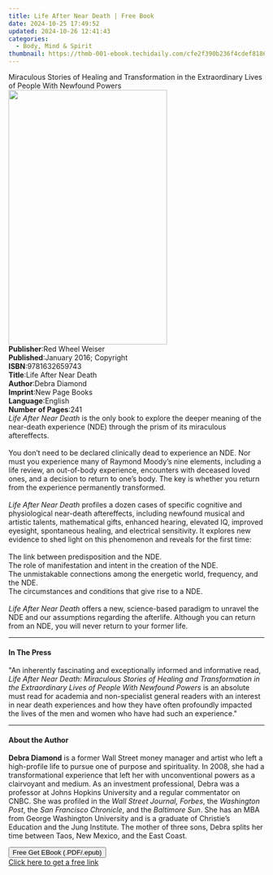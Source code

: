 ```yaml
---
title: Life After Near Death | Free Book
date: 2024-10-25 17:49:52
updated: 2024-10-26 12:41:43
categories:
  - Body, Mind & Spirit
thumbnail: https://thmb-001-ebook.techidaily.com/cfe2f390b236f4cdef8186d83d2605b2b3f2152fca855cbb46a0c54ab8a7d620.jpg
---
```

<main id="book-container">
  <div class="flex flex-col">
    <div class="book-brief flex-1 py-6 px-4 sm:p-6 md:py-10 md:px-8">
      <!-- brief-->
      <div class="book-brief-main">
        Miraculous Stories of Healing and Transformation in the Extraordinary
        Lives of People With Newfound Powers
      </div>
    </div>
    <div
      class="book-meta-info flex-1 grid gap-4 col-start-1 col-end-3 row-start-1 sm:mb-6 sm:grid-cols-4 lg:gap-6 lg:col-start-2 lg:row-end-6 lg:row-span-6 lg:mb-0"
    >
      <div
        class="book-meta-info-left place-content-center mt-4 p-4 text-sm leading-6 col-start-2 col-span-2 dark:text-slate-400"
      >
        <img
          class="w-full h-500 object-cover rounded-lg sm:h-255 sm:col-span-2 lg:col-span-full"
          src="https://img-001-ebook.techidaily.com/3a74655d18169ee93aaa598ea4918e165a53ade5fb0f9c44606c68a5d3536e73.jpg"
          alt=""
          width="312"
          height="500"
        />
      </div>
      <div
        class="book-meta-info-right mt-2 col-start-1 row-start-2 col-span-3 self-center"
      >
        <!-- meta data  -->
        <div class="flex flex-col px-4 md:px-8">
          <div class="flex-1">
            <strong>Publisher</strong>:<span class="px-2"
              >Red Wheel Weiser</span
            >
          </div>
          <div class="flex-1">
            <strong>Published</strong>:<span class="px-2"
              >January 2016; Copyright</span
            >
          </div>
          <div class="flex-1">
            <strong>ISBN</strong>:<span class="px-2">9781632659743</span>
          </div>
          <div class="flex-1">
            <strong>Title</strong>:<span class="px-2"
              >Life After Near Death</span
            >
          </div>
          <div class="flex-1">
            <strong>Author</strong>:<span class="px-2">Debra Diamond</span>
          </div>
          <div class="flex-1">
            <strong>Imprint</strong>:<span class="px-2">New Page Books</span>
          </div>
          <div class="flex-1">
            <strong>Language</strong>:<span class="px-2">English</span>
          </div>
          <div class="flex-1">
            <strong>Number of Pages</strong>:<span class="px-2">241</span>
          </div>
        </div>
      </div>
    </div>
    <div class="book-description flex-1 py-6 px-4 sm:p-6 md:py-10 md:px-8">
      <div class="book-description-main">
        <div accordion-content="" id="description">
          <i>Life After Near Death</i> is the only book to explore the deeper
          meaning of the near-death experience (NDE) through the prism of its
          miraculous aftereffects.<br /><br />You don’t need to be declared
          clinically dead to experience an NDE. Nor must you experience many of
          Raymond Moody’s nine elements, including a life review, an out-of-body
          experience, encounters with deceased loved ones, and a decision to
          return to one’s body. The key is whether you return from the
          experience permanently transformed.<br /><br /><i
            >Life After Near Death</i
          >
          profiles a dozen cases of specific cognitive and physiological
          near-death aftereffects, including newfound musical and artistic
          talents, mathematical gifts, enhanced hearing, elevated IQ, improved
          eyesight, spontaneous healing, and electrical sensitivity. It explores
          new evidence to shed light on this phenomenon and reveals for the
          first time:<br /><br />The link between predisposition and the NDE.<br />The
          role of manifestation and intent in the creation of the NDE.<br />The
          unmistakable connections among the energetic world, frequency, and the
          NDE.<br />The circumstances and conditions that give rise to a NDE.<br /><br /><i
            >Life After Near Death</i
          >
          offers a new, science-based paradigm to unravel the NDE and our
          assumptions regarding the afterlife. Although you can return from an
          NDE, you will never return to your former life.
        </div>
        <div class="accordion-fader"></div>
      </div>
    </div>
    <div class="book-excerpts flex-1 py-6 px-4 sm:p-6 md:py-10 md:px-8">
      <!-- excerpts-->
      <div class="book-excerpts-main">
        <hr />
        <h4 class="placeholder placeholder-heading">
          <span>In The Press</span>
        </h4>
        <p>
          "An inherently fascinating and exceptionally informed and informative
          read,
          <i
            >Life After Near Death: Miraculous Stories of Healing and
            Transformation in the Extraordinary Lives of People With Newfound
            Powers</i
          >
          is an absolute must read for academia and non-specialist general
          readers with an interest in near death experiences and how they have
          often profoundly impacted the lives of the men and women who have had
          such an experience."
        </p>
      </div>
    </div>
    <div class="book-about-author flex-1 py-6 px-4 sm:p-6 md:py-10 md:px-8">
      <!-- about author-->
      <div class="book-main-author-main">
        <hr />
        <h4 class="placeholder placeholder-heading">
          <span>About the Author</span>
        </h4>
        <p>
          <b>Debra Diamond</b> is a former Wall Street money manager and artist
          who left a high-profile life to pursue one of purpose and
          spirituality. In 2008, she had a transformational experience that left
          her with unconventional powers as a clairvoyant and medium. As an
          investment professional, Debra was a professor at Johns Hopkins
          University and a regular commentator on CNBC. She was profiled in the
          <i>Wall Street Journal, Forbes</i>, the <i>Washington Post</i>, the
          <i>San Francisco Chronicle</i>, and the <i>Baltimore Sun</i>. She has
          an MBA from George Washington University and is a graduate of
          Christie’s Education and the Jung Institute. The mother of three sons,
          Debra splits her time between Taos, New Mexico, and the East Coast.
        </p>
      </div>
    </div>
    <div class="book-free-get flex-1 py-6 px-4 sm:p-6 md:py-10 md:px-8">
      <button
        id="btn-free-get"
        class="bg-blue-500 hover:bg-blue-700 text-white font-bold py-2 px-4 rounded"
      >
        Free Get EBook (.PDF/.epub)
      </button>
      <div id="countdown-display" class="px-2 text-lg mt-2"></div>
      <a
        id="free-link"
        class="hidden bg-blue-500 hover:bg-blue-700 text-white font-bold py-2 px-4 rounded"
        href="https://www.ebooks.com/en-us/book/138621225/life-after-near-death/debra-diamond/"
        target="_blank"
        >Click here to get a free link</a
      >
    </div>
    <script>
      let countdownTime = 0;
      let countdownInterval = null;
      document
        .getElementById('btn-free-get')
        .addEventListener('click', startCountdown);
      function startCountdown() {
        countdownTime = new Date().getTime() + 60000 * 3;
        countdownInterval = setInterval(updateCountdown, 1000);
        document.getElementById('btn-free-get').disabled = true;
        document
          .getElementById('btn-free-get')
          .classList.add('bg-gray-500', 'cursor-not-allowed');
      }
      function updateCountdown() {
        let currentTime = new Date().getTime();
        let timeLeft = countdownTime - currentTime;
        let secondsLeft = Math.floor(timeLeft / 1000);
        document.getElementById('countdown-display').innerHTML =
          `Remaining time: ${secondsLeft} seconds.`;
        if (secondsLeft <= 0) {
          clearInterval(countdownInterval);
          document.getElementById('btn-free-get').classList.add('hidden');
          document.getElementById('free-link').classList.remove('hidden');
          document.getElementById('countdown-display').innerHTML = '';
        }
      }
    </script>
  </div>
</main>
